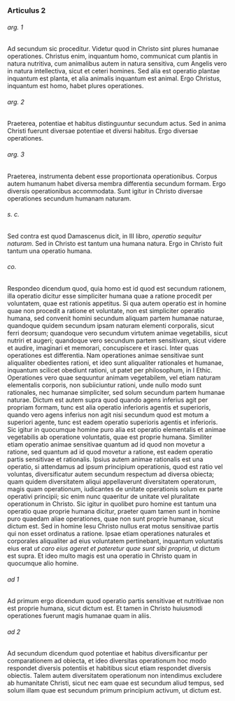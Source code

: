 ### Articulus 2

###### arg. 1
Ad secundum sic proceditur. Videtur quod in Christo sint plures humanae operationes. Christus enim, inquantum homo, communicat cum plantis in natura nutritiva, cum animalibus autem in natura sensitiva, cum Angelis vero in natura intellectiva, sicut et ceteri homines. Sed alia est operatio plantae inquantum est planta, et alia animalis inquantum est animal. Ergo Christus, inquantum est homo, habet plures operationes.

###### arg. 2
Praeterea, potentiae et habitus distinguuntur secundum actus. Sed in anima Christi fuerunt diversae potentiae et diversi habitus. Ergo diversae operationes.

###### arg. 3
Praeterea, instrumenta debent esse proportionata operationibus. Corpus autem humanum habet diversa membra differentia secundum formam. Ergo diversis operationibus accommodata. Sunt igitur in Christo diversae operationes secundum humanam naturam.

###### s. c.
Sed contra est quod Damascenus dicit, in III libro, *operatio sequitur naturam*. Sed in Christo est tantum una humana natura. Ergo in Christo fuit tantum una operatio humana.

###### co.
Respondeo dicendum quod, quia homo est id quod est secundum rationem, illa operatio dicitur esse simpliciter humana quae a ratione procedit per voluntatem, quae est rationis appetitus. Si qua autem operatio est in homine quae non procedit a ratione et voluntate, non est simpliciter operatio humana, sed convenit homini secundum aliquam partem humanae naturae, quandoque quidem secundum ipsam naturam elementi corporalis, sicut ferri deorsum; quandoque vero secundum virtutem animae vegetabilis, sicut nutriri et augeri; quandoque vero secundum partem sensitivam, sicut videre et audire, imaginari et memorari, concupiscere et irasci. Inter quas operationes est differentia. Nam operationes animae sensitivae sunt aliqualiter obedientes rationi, et ideo sunt aliqualiter rationales et humanae, inquantum scilicet obediunt rationi, ut patet per philosophum, in I Ethic. Operationes vero quae sequuntur animam vegetabilem, vel etiam naturam elementalis corporis, non subiiciuntur rationi, unde nullo modo sunt rationales, nec humanae simpliciter, sed solum secundum partem humanae naturae. Dictum est autem supra quod quando agens inferius agit per propriam formam, tunc est alia operatio inferioris agentis et superioris, quando vero agens inferius non agit nisi secundum quod est motum a superiori agente, tunc est eadem operatio superioris agentis et inferioris. Sic igitur in quocumque homine puro alia est operatio elementalis et animae vegetabilis ab operatione voluntatis, quae est proprie humana. Similiter etiam operatio animae sensitivae quantum ad id quod non movetur a ratione, sed quantum ad id quod movetur a ratione, est eadem operatio partis sensitivae et rationalis. Ipsius autem animae rationalis est una operatio, si attendamus ad ipsum principium operationis, quod est ratio vel voluntas, diversificatur autem secundum respectum ad diversa obiecta; quam quidem diversitatem aliqui appellaverunt diversitatem operatorum, magis quam operationum, iudicantes de unitate operationis solum ex parte operativi principii; sic enim nunc quaeritur de unitate vel pluralitate operationum in Christo. Sic igitur in quolibet puro homine est tantum una operatio quae proprie humana dicitur, praeter quam tamen sunt in homine puro quaedam aliae operationes, quae non sunt proprie humanae, sicut dictum est. Sed in homine Iesu Christo nullus erat motus sensitivae partis qui non esset ordinatus a ratione. Ipsae etiam operationes naturales et corporales aliqualiter ad eius voluntatem pertinebant, inquantum voluntatis eius erat *ut caro eius ageret et pateretur quae sunt sibi propria*, ut dictum est supra. Et ideo multo magis est una operatio in Christo quam in quocumque alio homine.

###### ad 1
Ad primum ergo dicendum quod operatio partis sensitivae et nutritivae non est proprie humana, sicut dictum est. Et tamen in Christo huiusmodi operationes fuerunt magis humanae quam in aliis.

###### ad 2
Ad secundum dicendum quod potentiae et habitus diversificantur per comparationem ad obiecta, et ideo diversitas operationum hoc modo respondet diversis potentiis et habitibus sicut etiam respondet diversis obiectis. Talem autem diversitatem operationum non intendimus excludere ab humanitate Christi, sicut nec eam quae est secundum aliud tempus, sed solum illam quae est secundum primum principium activum, ut dictum est.

